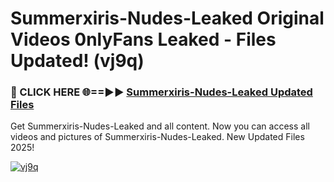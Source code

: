 # Summerxiris-Nudes-Leaked Original Videos 0nlyFans Leaked - Files Updated! (vj9q)

<h3>🔴 CLICK HERE 🌐==►► <a href="https://tinyurl.com/4mcuefdz" rel="nofollow">Summerxiris-Nudes-Leaked Updated Files</a></h3>

Get Summerxiris-Nudes-Leaked and all content. Now you can access all videos and pictures of Summerxiris-Nudes-Leaked. New Updated Files 2025!

[![vj9q](https://i.imgur.com/StAQSOY.gif)](https://tinyurl.com/4mcuefdz)
